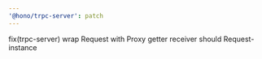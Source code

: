 ```yaml
---
'@hono/trpc-server': patch
---
```


fix(trpc-server) wrap Request with Proxy getter receiver should Request-instance
